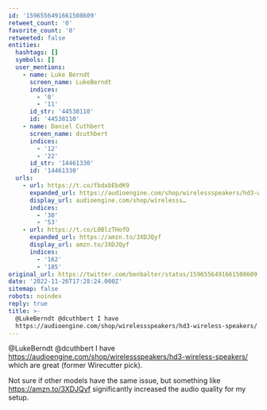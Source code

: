 ```yaml
---
id: '1596556491661508609'
retweet_count: '0'
favorite_count: '0'
retweeted: false
entities:
  hashtags: []
  symbols: []
  user_mentions:
    - name: Luke Berndt
      screen_name: LukeBerndt
      indices:
        - '0'
        - '11'
      id_str: '44538110'
      id: '44538110'
    - name: Daniel Cuthbert
      screen_name: dcuthbert
      indices:
        - '12'
        - '22'
      id_str: '14461330'
      id: '14461330'
  urls:
    - url: https://t.co/fbdxbEbdK9
      expanded_url: https://audioengine.com/shop/wirelessspeakers/hd3-wireless-speakers/
      display_url: audioengine.com/shop/wirelesss…
      indices:
        - '30'
        - '53'
    - url: https://t.co/L0BlzTHofO
      expanded_url: https://amzn.to/3XDJQyf
      display_url: amzn.to/3XDJQyf
      indices:
        - '162'
        - '185'
original_url: https://twitter.com/benbalter/status/1596556491661508609
date: '2022-11-26T17:28:24.000Z'
sitemap: false
robots: noindex
reply: true
title: >-
  @LukeBerndt @dcuthbert I have
  https://audioengine.com/shop/wirelessspeakers/hd3-wireless-speakers/ w…
---
```


@LukeBerndt @dcuthbert I have https://audioengine.com/shop/wirelessspeakers/hd3-wireless-speakers/ which are great (former Wirecutter pick).

Not sure if other models have the same issue, but something like https://amzn.to/3XDJQyf significantly increased the audio quality for my setup.